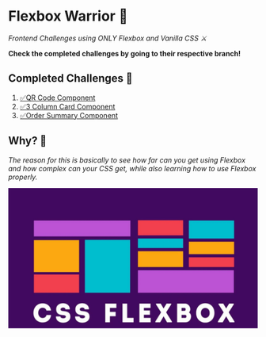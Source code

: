 # Flexbox Warrior 🥷

_Frontend Challenges using ONLY Flexbox and Vanilla CSS ⚔️_

**Check the completed challenges by going to their respective branch!**

## Completed Challenges 🎯

1. [✅QR Code Component](https://qr-code-component-taupe-mu.vercel.app/)
2. [✅3 Column Card Component](https://3-column-preview-card-component-lemon-xi.vercel.app/)
3. [✅Order Summary Component](https://order-summary-component-omega-gold.vercel.app/)

## Why? 📌

_The reason for this is basically to see how far can you get using Flexbox and how complex can your CSS get, while also learning how to use Flexbox properly._

![wp](flexbox-w.jpg)
<!-- <img src="flexbox-w.jpg"  width="1280" height="720"> -->